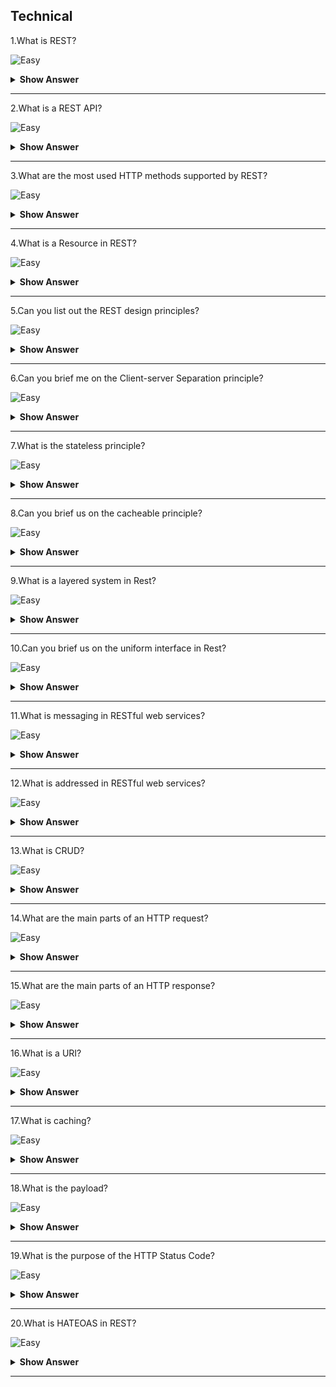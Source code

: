 ## Technical

1.What is REST?

![Easy](https://raw.githubusercontent.com/revaturelabs/interviewquestions/aef8eff919a3b083089641381ed9a9101ed21fba/ComplexityTags/simple%20(2).svg)

<details markdown="1"> <summary> <b> Show Answer </b> </summary>

<blockquote markdown="1"> 
    
- Representational state transfer (REST) is an abstraction of the architecture of the world wide web.REST is an architectural style to design networked applications.
- REST makes communication between remote computers easy by using the simple HTTP protocol which supports for CRUD (Create, Read, Update, and Delete) operations on the server

</blockquote> 

</details>

---

2.What is a REST API?

![Easy](https://raw.githubusercontent.com/revaturelabs/interviewquestions/aef8eff919a3b083089641381ed9a9101ed21fba/ComplexityTags/simple%20(2).svg)

<details markdown="1"> <summary> <b> Show Answer </b> </summary>

<blockquote markdown="1"> 

- A REST API, also called a RESTful API, is an API that follows REST principles.
- In a REST API, all data are treated as resources, each one represented by a unique uniform resource identifier (URI).
- For example, the **Twitter API** makes each tweet an available resource that can be retrieved by clients.Clients can also use Twitter’s API to post tweets and perform other actions on the site.

</blockquote>

</details>

---

3.What are the most used HTTP methods supported by REST?

![Easy](https://raw.githubusercontent.com/revaturelabs/interviewquestions/aef8eff919a3b083089641381ed9a9101ed21fba/ComplexityTags/simple%20(2).svg)

<details markdown="1"> <summary> <b> Show Answer </b> </summary>

<blockquote markdown="1"> 

- `GET` is only used to request data from a specified resource.Get requests can be cached and bookmarked.It remains in the browser history and has length restrictions.GET requests should never be used when dealing with sensitive data.
- `POST` is used to send data to a server to create/update a resource.POST requests are never cached and bookmarked and do not remain in the browser history.
- `PUT` replaces all current representations of the target resource with the request payload.
- `DELETE` removes the specified resource.
- `OPTIONS` is used to describe the communication options for the target resource.
- `HEAD` asks for a response identical to that of a GET request, but without the response body.

</blockquote>

</details>

---

4.What is a Resource in REST?

![Easy](https://raw.githubusercontent.com/revaturelabs/interviewquestions/aef8eff919a3b083089641381ed9a9101ed21fba/ComplexityTags/simple%20(2).svg)

<details markdown="1"> <summary> <b> Show Answer </b> </summary>

<blockquote markdown="1"> 

- In REST, every accessible piece of content on the server is labelled as a resource.
- A resource is an object with a type, associated data, a relationship with other resources on the server, and a list of methods that can be used with it.
- For example, a resource could be an HTML or text file, a data file, an image or video, or an executable code file.

- A resource is identified with a uniform resource identifier or URI.Clients access resources by including their URIs in HTTP requests.

</blockquote>

</details>

---

5.Can you list out the REST design principles?

![Easy](https://raw.githubusercontent.com/revaturelabs/interviewquestions/aef8eff919a3b083089641381ed9a9101ed21fba/ComplexityTags/simple%20(2).svg)

<details markdown="1"> <summary> <b> Show Answer </b> </summary>

<blockquote markdown="1"> 

REST APIs follow six design principles:

- Client-server Separation
- Stateless
- Cacheable
- Layered System
- Uniform Interface
- Code on Demand (optional)

</blockquote>

</details>

---

6.Can you brief me on the Client-server Separation principle?

![Easy](https://raw.githubusercontent.com/revaturelabs/interviewquestions/aef8eff919a3b083089641381ed9a9101ed21fba/ComplexityTags/simple%20(2).svg)

<details markdown="1"> <summary> <b> Show Answer </b> </summary>

<blockquote markdown="1"> 

- The application which is requesting the resource is called the client, and the application which has the resource is called the server.
- When the client requests a request to the server, the server sends a response to the client.The server can’t initiate a request to the client.
- In a RESTful API, the client and server are always kept independent of each other.This ensures that both the client and the server can be scaled independently.

</blockquote>

</details>

---

7.What is the stateless principle?

![Easy](https://raw.githubusercontent.com/revaturelabs/interviewquestions/aef8eff919a3b083089641381ed9a9101ed21fba/ComplexityTags/simple%20(2).svg)

<details markdown="1"> <summary> <b> Show Answer </b> </summary>

<blockquote markdown="1">

- In a RESTful API, each request needs to contain the data that is necessary to process it.Servers aren’t allowed to store any data related to the client.
- No session or authentication state is stored on the server.
- If the client requires authentication, then the client needs to authenticate itself before sending a request to the server.

</blockquote>

</details>

---

8.Can you brief us on the cacheable principle?

![Easy](https://raw.githubusercontent.com/revaturelabs/interviewquestions/aef8eff919a3b083089641381ed9a9101ed21fba/ComplexityTags/simple%20(2).svg)

<details markdown="1"> <summary> <b> Show Answer </b> </summary>

<blockquote markdown="1">

- In REST APIs, the resources should be able to cache themselves either on the client or on the server.- When a client requests a resource from the server, the response from the server will contain the information on whether the resource can be cached or not and for how long.
- The main idea of caching is to improve the performance of the client by reducing the bandwidth required to load the resource.

</blockquote>

</details>

---

9.What is a layered system in Rest?

![Easy](https://raw.githubusercontent.com/revaturelabs/interviewquestions/aef8eff919a3b083089641381ed9a9101ed21fba/ComplexityTags/simple%20(2).svg)

<details markdown="1"> <summary> <b> Show Answer </b> </summary>

<blockquote markdown="1">

- In REST APIs, there can be multiple intermediaries between the client and the server.It isn’t always necessarily true that the client connects directly to the server and requests a resource.
- There can be multiple systems in between them that are responsible for handling security, traffic, balancing the load, redirection, etc.
- The client or the server doesn’t have any information about how many systems are in between them.

</blockquote>

</details>

---

10.Can you brief us on the uniform interface in Rest?

![Easy](https://raw.githubusercontent.com/revaturelabs/interviewquestions/aef8eff919a3b083089641381ed9a9101ed21fba/ComplexityTags/simple%20(2).svg)

<details markdown="1"> <summary> <b> Show Answer </b> </summary>

<blockquote markdown="1">

- All communications between the client and server must follow the same protocol.For REST, this protocol is HTTP.
- A uniform interface simplifies integrations because every application is using the same language to request and send data.

</blockquote>

</details>

---

11.What is messaging in RESTful web services?

![Easy](https://raw.githubusercontent.com/revaturelabs/interviewquestions/aef8eff919a3b083089641381ed9a9101ed21fba/ComplexityTags/simple%20(2).svg)

<details markdown="1"> <summary> <b> Show Answer </b> </summary>

<blockquote markdown="1">

A client sends a message in form of an HTTP Request and the server responds in form of an HTTP Response.This technique is termed Messaging.These messages contain message data and metadata i.e., information about the message itself.

</blockquote>

</details>

---

12.What is addressed in RESTful web services?

![Easy](https://raw.githubusercontent.com/revaturelabs/interviewquestions/aef8eff919a3b083089641381ed9a9101ed21fba/ComplexityTags/simple%20(2).svg)

<details markdown="1"> <summary> <b> Show Answer </b> </summary>

<blockquote markdown="1">

Addressing refers to locating a resource or multiple resources lying on the server.It is analogous to locating a postal address of a person.

</blockquote>

</details>

---

13.What is CRUD?

![Easy](https://raw.githubusercontent.com/revaturelabs/interviewquestions/aef8eff919a3b083089641381ed9a9101ed21fba/ComplexityTags/simple%20(2).svg)

<details markdown="1"> <summary> <b> Show Answer </b> </summary>

<blockquote markdown="1">

- CRUD stands for “Create, Read, Update, Delete.” These are the four basic actions that can be performed on databases through a REST API.Each action corresponds to an HTTP request method:

  - Create = POST
  - Read = GET
  - Update = PUT
  - Delete = DELETE

</blockquote>

</details>

---

14.What are the main parts of an HTTP request?

![Easy](https://raw.githubusercontent.com/revaturelabs/interviewquestions/aef8eff919a3b083089641381ed9a9101ed21fba/ComplexityTags/simple%20(2).svg)

<details markdown="1"> <summary> <b> Show Answer </b> </summary>

<blockquote markdown="1">

HTTP requests are sent by the client to the API.They request data or perform some action on the server.

There are five main components of an HTTP request in REST:

- **Start line**: Indicates the intended action of the request and includes:
- **a request method**: that indicates the HTTP request method to be performed on the resource (i.e., GET, POST, PUT, DELETE).
- **a URI** that identifies the requested resource on the server.
- **the HTTP version** being used, which signals which version the API should respond with.
- **HTTP Request Header**: Lists metadata about the request, such as the user agent, file formats the client will accept, format of the request body, language, caching preferences, etc.
- **HTTP Request body**: Contains any data associated with the request.This is only necessary if the request is to modify data on the server with the POST or PUT methods.

</blockquote>

</details>

---

15.What are the main parts of an HTTP response?

![Easy](https://raw.githubusercontent.com/revaturelabs/interviewquestions/aef8eff919a3b083089641381ed9a9101ed21fba/ComplexityTags/simple%20(2).svg)

<details markdown="1"> <summary> <b> Show Answer </b> </summary>

<blockquote markdown="1">

- HTTP responses are sent by the API to the client.They inform the client that the requested action was (or was not) completed and deliver any requested resources.There are four main components of an HTTP response:

- **HTTP version**: The version of HTTP version used.
- **Status line**: Indicates the status of the request with an HTTP response status code.
- **HTTP Response Header**: Lists metadata about the response, such as the date, server, user agent, file formats of the returned resources, caching information, etc.
- **HTTP Response body**: Contains the resource data that was requested by the client and is also called the payload.

</blockquote>

</details>

---

16.What is a URI?

![Easy](https://raw.githubusercontent.com/revaturelabs/interviewquestions/aef8eff919a3b083089641381ed9a9101ed21fba/ComplexityTags/simple%20(2).svg)

<details markdown="1"> <summary> <b> Show Answer </b> </summary>

<blockquote markdown="1">

URI stands for uniform resource identifier.In REST, a URI is a string that identifies a resource on a web server.Each resource has its own unique URI which, when included in an HTTP request, allows clients to target that resource and perform actions on it.The process of targeting a resource with its URI is called “addressing.”

The format of a URI is as follows:

`<protocol>://<service-name>/<ResourceType>/<ResourceID>`

</blockquote>

</details>

---

17.What is caching?

![Easy](https://raw.githubusercontent.com/revaturelabs/interviewquestions/aef8eff919a3b083089641381ed9a9101ed21fba/ComplexityTags/simple%20(2).svg)

<details markdown="1"> <summary> <b> Show Answer </b> </summary>

<blockquote markdown="1">

- Caching refers to storing server response in the client itself so that a client does need not to make server requests for the same resource again and again.
- A server response should have information about how caching is to be done so that a client caches the response for a period or never caches the server response.

</blockquote>

</details>

---

18.What is the payload?

![Easy](https://raw.githubusercontent.com/revaturelabs/interviewquestions/aef8eff919a3b083089641381ed9a9101ed21fba/ComplexityTags/simple%20(2).svg)

<details markdown="1"> <summary> <b> Show Answer </b> </summary>

<blockquote markdown="1">

- `Payload` refers to the data in the body of the HTTP request and/or response messages in GET or POST requests.

- For example, if you request a specific tweet from the Twitter API, the payload comprises the document containing the tweet text and any associated files for rendering the tweet on a page.

- Payload can also be included in the HTTP request with the POST method.If you want to post a tweet through Twitter's API, the tweet text that you send in your POST request is the payload.

</blockquote>

</details>

---

19.What is the purpose of the HTTP Status Code?

![Easy](https://raw.githubusercontent.com/revaturelabs/interviewquestions/aef8eff919a3b083089641381ed9a9101ed21fba/ComplexityTags/simple%20(2).svg)

<details markdown="1"> <summary> <b> Show Answer </b> </summary>

<blockquote markdown="1">

HTTP Status code are standard codes and refers to predefined status of task done at server.

HTTP Status Code:
- **200** – OK, shows success.
- **201** – CREATED, when a resource is successfully created using POST or PUT request.Return the link to a newly created resource using the location header.
- **204** – NO CONTENT, when the response body is empty.
- **304** – NOT MODIFIED, used to reduce network bandwidth usage in case of conditional GET requests.
- **400** – BAD REQUEST, states that invalid input is provided.
- **401** – FORBIDDEN, states that the user is not having access to the method being used.
- **404** – NOT FOUND, states that the method is not available.
- **409** – CONFLICT, states conflict situation while executing the method.
- **500** – INTERNAL SERVER ERROR, states that the server has thrown some exception while executing the method.

</blockquote>

</details>

---
    
20.What is HATEOAS in REST?
    
![Easy](https://raw.githubusercontent.com/revaturelabs/interviewquestions/aef8eff919a3b083089641381ed9a9101ed21fba/ComplexityTags/simple%20(2).svg)

<details markdown="1"> <summary> <b> Show Answer </b> </summary>

<blockquote markdown="1">

HATEOAS stand for Hypermedia as The Engine of the Application State.It provides links to resources so that client does not have to manually bookmark the links.Below is an example.
    
```JS
{
"id":1,
"message":"Hello World",
"author":"Dhiraj",
"href":"/messages/1"
}
```

</blockquote>

</details>

---
